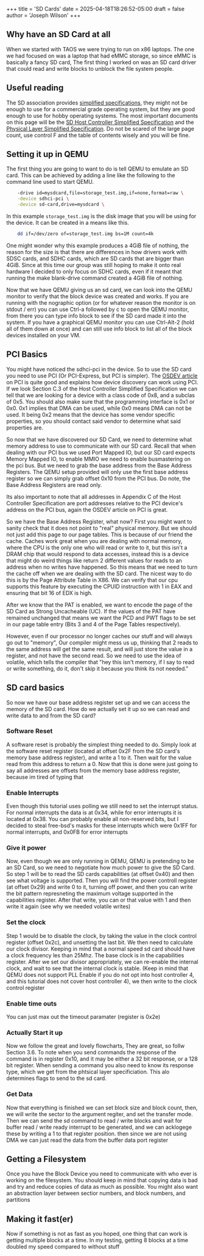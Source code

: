 +++
title = 'SD Cards'
date = 2025-04-18T18:26:52-05:00
draft = false
author =  'Joseph Wilson'
+++

## Why have an SD Card at all

When we started with TAOS we were trying to run on x86 laptops. 
The one we had focused on was a laptop that had eMMC storage, so 
since eMMC is basically a fancy SD card, The first thing I worked on was 
an SD card driver that could read and write blocks to unblock the file 
system people. 

## Useful reading

The SD association provides [simplified specifications](https://www.sdcard.org/downloads/pls/), 
they might not be enough to use for a commercial grade operating system, but 
they are good enough to use for hobby operating systems. The most important 
documents on this page will be the [SD Host Controller Simplified Specification](https://www.sdcard.org/downloads/pls/pdf/?p=PartA2_SD%20Host_Controller_Simplified_Specification_Ver4.20.jpg&f=PartA2_SD%20Host_Controller_Simplified_Specification_Ver4.20.pdf&e=EN_SSA2)
and the [Physical Layer Simplified Specification](https://www.sdcard.org/downloads/pls/pdf/?p=Part1_Physical_Layer_Simplified_Specification_Ver9.10.jpg&f=Part1PhysicalLayerSimplifiedSpecificationVer9.10Fin_20231201.pdf&e=EN_SS9_1). 
Do not be scared of the large page count, use control F and the table of contents
wisely and you will be fine. 


## Setting it up in QEMU

The first thing you are going to want to do is tell QEMU to emulate an 
SD card. This can be achieved by adding a line like the following
to the command line used to start QEMU.

```sh
    -drive id=mysdcard,file=storage_test.img,if=none,format=raw \
    -device sdhci-pci \
    -device sd-card,drive=mysdcard \
```

In this example `storage_test.img` is the disk image that you
will be using for the device. It can be created in a means like this. 

```sh
	dd if=/dev/zero of=storage_test.img bs=1M count=4k
```

One might wonder why this example produces a 4GiB file of nothing, the reason 
for the size is that there are differences in how drivers work with SDSC cards, 
and SDHC cards, which are SD cards that are bigger than 4GiB. Since at this 
time our group was still hoping to make it onto real hardware I decided to 
only focus on SDHC cards, even if it meant that running the make blank-drive
command created a 4GiB file of nothing.

Now that we have QEMU giving us an sd card, we can look into the QEMU monitor
to verify that the block device was created and works. If you are running with
the nographic option (or for whatever reason the monitor is on stdout / err)
you can use Ctrl-a followed by c to open the QEMU monitor, from there you can 
type info block to see if the SD card made it into the system. If you have a 
graphical QEMU monitor you can use Ctrl-Alt-2 (hold all of them down at once)
and can still use info block to list all of the block devices installed on your
VM.

## PCI Basics

You might have noticed the sdhci-pci in the device. So to use the SD card you 
need to use PCI (Or PCI-Express, but PCI is simpler). The 
[OSDEV article](https://wiki.osdev.org/PCI) on PCI is quite good and explains
how device discovery can work using PCI. If we look Section C.3 of the Host
Controller Simplified Specification we can tell that we 
are looking for a device with a class code of 0x8, and a subclas of 0x5. You 
should also make sure that the programming interface is 0x1 or 0x0. 0x1 implies
that DMA can be used, while 0x0 means DMA can not be used. It being 0x2 means 
that the device has some vendor specific properties, so you should contact
said vendor to determine what said properties are.

So now that we have discovered our SD Card, we need to determine what memory
address to use to communicate with our SD card. Recall that when dealing with 
our PCI bus we used Port Mapped IO, but our SD card expects Memory Mapped IO,
to enable MMIO we need to enable busmastering on the pci bus. But
we need to grab the base address from the Base Address Registers. The QEMU
setup provided will only use the first base address register so 
we can simply grab offset 0x10 from the PCI bus. Do note, the Base Address
Registers are read only. 

Its also important to note that all addresses in Appendix C of the Host 
Controller Specification are port addresses relative to the PCI device's 
address on the PCI bus, again the OSDEV article on PCI is great.


So we have the Base Address Register, what now? First you might want to 
sanity check that it does not point to "real" physical memory. But 
we should not just add this page to our page tables. This is because of our friend
the cache. Caches work great when you are dealing with normal memory, where 
the CPU is the only one who will read or write to it, but this isn't a DRAM
chip that would respond to data accesses, instead this is a device that might do
weird things like return 2 different values for reads to an address when no 
writes have happened. So this means that we need to turn the cache off when 
we are dealing with the SD card. The nicest way to do this is by the Page Attribute Table in X86.
We can verify that our cpu supports this feature by executing 
the CPUID instruction with 1 in EAX and ensuring that bit 16 of EDX is high.

After we know that the PAT is enabled, we want to encode the page of the SD Card
as Strong Uncacheable (UC). If the values of the PAT have remained unchanged
that means we want the PCD and PWT flags to be set in our page table entry 
(Bits 3 and 4 of the Page Tables respectively). 

However, even if our processor no longer caches our stuff and will always go out 
to "memory", Our compiler might mess us up, thinking that 2 reads to the same 
address will get the same result, and will just store the value in a register, 
and not have the second read. So we need to use the idea of volatile, which 
tells the compiler that "hey this isn't memory, if I say to read or write 
something, do it, don't skip it because you think its not needed."

## SD card basics

So now we have our base address register set up and we can access the memory 
of the SD card. How do we actually set it up so we can read and write data
to and from the SD card?

### Software Reset

A software reset is probably the simplest thing needed 
to do. Simply look at the software reset register (located at offset 0x2F 
from the SD card's memory base address register), and write a 1 to it. Then
wait for the value read from this address to return a 0. Now that this is 
done were just going to say all addresses are offsets from the memory
base address register, because im tired of typing that

### Enable Interrupts

Even though this tutorial uses polling we still need to set the interrupt 
status. For normal interrupts the data is at 0x34, while for error 
interrupts it is located at 0x38. You can probably enable all non-reserved 
bits, but I decided to steal free-bsd's masks for these interrupts
which were 0x1FF for normal interrupts, and 0x0FB for error interrupts

### Give it power

Now, even though we are only running in QEMU, QEMU is pretending to be an 
SD Card, so we need to negotiate how much power to give the SD Card.
So step 1 will be to read the SD cards capabilities (at offset 0x40) and 
then see what voltage is supported. Then you will find the power controll
register (at offset 0x29) and write 0 to it, turning off power, and then 
you can write the bit pattern represneting the maximum voltage supported 
in the capabilities register. After that write, you can or that value with 1
and then write it again (see why we needed volatile writes)

### Set the clock

Step 1 would be to disable the clock, by taking the value in the clock 
control register (offset 0x2c), and unsetting the last bit. We then need
to calculate our clock divisor. Keeping in mind that a normal speed sd card
should have a clock frequency les than 25Mhz. The base clock is in the 
capabilities register. After we set our divisor appropriately, we can 
re-enable the internal clock, and wait to see that the internal clock is 
stable. (Keep in mind that QEMU does not support PLL Enable if you do not 
opt into host controller 4, and this tutorial does not cover host 
controller 4),  we then write to the clock control register

### Enable time outs

You can just max out the timeout paramater (register is 0x2e)

### Actually Start it up

Now we follow the great and lovely flowcharts, They are great, so follw 
Section 3.6. To note when you send commands the response of the command 
is in register 0x10, and it may be  either a 32 bit response, or a 128
bit register. When sending a command you also need to know its response 
type, which we get from the phtsical layer specificiation. This alo 
determines flags to send to the sd card.

### Get Data

Now that everything is finished we can set block size and block count, 
then, we will write the sector to the argument regiter, and set the 
transfer mode. Then we can send the sd command to read / write blocks
and wait for buffer read / write ready interrupt to be generated, and we 
can acklogege these by writing a 1 to that register position. then since 
we are not using DMA we can just read the data from the buffer data port 
register

## Getting a Filesystem

Once you have the Block Device you need to communicate with who ever is 
working on the filesystem. You should keep in mind that copying data is bad
and try and reduce copies of data as much as possible. You might also want
an abstraction layer between sectior numbers, and block numbers, and 
partitions

## Making it fast(er)

Now if something is not as fast as you hoped, one thing that can work is
getting multiple blocks at a time. In my testing, getting 8 blocks at a 
time doubled my speed compared to without stuff
